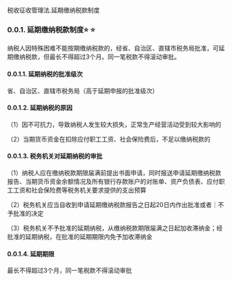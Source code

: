 税收征收管理法.延期缴纳税款制度

### 0.0.1. 延期缴纳税款制度:star: :star: 

纳税人因特殊困难不能按期缴纳税款的，经省、自治区、直辖市税务局批准，可延期缴纳税款，但最长不得超过3个月。同一笔税款不得滚动审批。

#### 0.0.1.1. 延期纳税的批准级次

省、自治区、直辖市税务局（高于延期申报的批准级次）

#### 0.0.1.2. 延期纳税的原因

（1）因不可抗力，导致纳税人发生较大损失，正常生产经营活动受到较大影响的

（2）当期货币资金在扣除应付职工工资、社会保险费后，不足以缴纳税款的

#### 0.0.1.3. 税务机关对延期纳税的审批

（1）纳税人应在缴纳税款期限届满前提出书面申请，同时报送申请延期缴纳税款报告、当期货币资金余额情况及所有银行存款账户的对账单、资产负债表、应付职工工资和社会保险费等税务机关要求提供的支出预算

（2）税务机关应当自收到申请延期缴纳税款报告之日起20日内作出批准或者｜不予批准的决定

（3）税务机关不予批准的延期纳税，从缴纳税款期限届满之日起加收滞纳金；经批准的延期纳税，在批准的延期期限内免予加收滞纳金

#### 0.0.1.4. 延期期限

最长不得超过3个月，同一笔税款不得滚动审批
